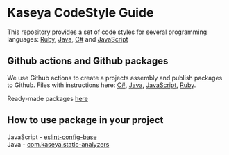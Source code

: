 # Kaseya CodeStyle Guide

This repository provides a set of code styles for several programming languages: [Ruby](https://github.com/SpanningCloudApps/codestyle/blob/main/ruby/), [Java](https://github.com/SpanningCloudApps/codestyle/tree/main/java), [C#](https://github.com/SpanningCloudApps/codestyle/blob/main/csharp/) and [JavaScript](https://github.com/SpanningCloudApps/codestyle/blob/main/js/)




## Github actions and Github packages
   We use Github actions to create a projects assembly and publish packages to Github. Files with instructions here:
   [C#](https://github.com/SpanningCloudApps/codestyle/blob/main/.github/workflows/deploy-charp.yml),
   [Java](https://github.com/SpanningCloudApps/codestyle/blob/main/.github/workflows/deploy-java.yml),
   [JavaScript](https://github.com/SpanningCloudApps/codestyle/blob/main/.github/workflows/deploy-js.yml),
   [Ruby](https://github.com/SpanningCloudApps/codestyle/blob/main/.github/workflows/deploy-ruby.yml).

   Ready-made packages [here](https://github.com/orgs/SpanningCloudApps/packages?repo_name=codestyle)


## How to use package in your project

   JavaScript - [eslint-config-base](https://github.com/SpanningCloudApps/codestyle/blob/main/js/README.md)    
   Java - [com.kaseya.static-analyzers](https://github.com/SpanningCloudApps/codestyle/tree/main/java/Readme.md)

